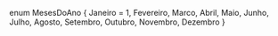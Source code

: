 enum MesesDoAno {
    Janeiro = 1,
    Fevereiro,
    Marco,
    Abril,
    Maio,
    Junho,
    Julho,
    Agosto,
    Setembro,
    Outubro,
    Novembro,
    Dezembro
}
